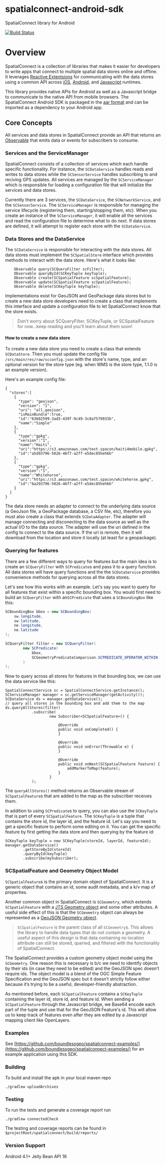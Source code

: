 # spatialconnect-android-sdk
SpatialConnect library for Android

[![Build
Status](https://travis-ci.org/boundlessgeo/spatialconnect-android-sdk.svg?branch=develop)](https://travis-ci.org/boundlessgeo/spatialconnect-android-sdk)

# Overview

SpatialConnect is a collection of libraries that makes it easier for developers to write
apps that connect to multiple spatial data stores online and offline. It leverages [Reactive Extentsions](http://reactivex.io/) for communicating with the data stores using a common API across [iOS](https://github.com/boundlessgeo/spatialconnect-ios-sdk), [Android](https://github.com/boundlessgeo/spatialconnect-android-sdk), and [Javascript](https://github.com/boundlessgeo/spatialconnect-js) runtimes.
 
This library provides native APIs for Android as well as a Javascript bridge to communicate to the native API from mobile browsers.   The SpatialConnect Android SDK is packaged in the [aar format](http://tools.android.com/tech-docs/new-build-system/aar-format) and can be imported as a dependency to your Android app.


## Core Concepts
All services and data stores in SpatialConnect provide an API that returns an [Observable](http://reactivex.io/documentation/observable.html) that emits data or events for subscribers to consume. 


### Services and the ServiceManager
SpatialConnect consists of a collection of services which each handle specific functionality.  For instance, the `SCDataService` handles reads and writes to data stores while the `SCSensorService` handles subscribing to and reciving GPS updates.  All services are managed by the `SCServiceManager` which is responsible for loading a configuration file that will initialize the services and data stores.  

Currently there are 3 services, the `SCDataService`, the `SCNetworkService`, and the `SCSensorService`.  The `SCServiceManager` is responsible for managing the service lifecycle (registering them, starting/stopping them, etc).  When you create an instance of the `SCServiceManager`, it will enable all the services and read the configuration file to determine what to do next.  If data stores are defined, it will attempt to register each store with the `SCDataService`.

### Data Stores and the DataService
The `SCDataService` is responsible for interacting with the data stores.  All data stores must implement the `SCSpatialStore` interface which provides methods to interact with the data store.  Here's what it looks like:

```
	Observable query(SCQueryFilter scFilter);
	Observable queryById(SCKeyTuple keyTuple);
	Observable create(SCSpatialFeature scSpatialFeature);
	Observable update(SCSpatialFeature scSpatialFeature);
	Observable delete(SCKeyTuple keyTuple);
```  

Implementations exist for GeoJSON and GeoPackage data stores but to 
create a new data store developers need to create a class that implements this interface and update a configuration file to let SpatialConnect know
that the store exists.

> Don't worry about SCQueryFilter, SCKeyTuple, or SCSpatialFeature for now...keep reading and you'll learn about them soon!

#### How to create a new data store
To create a new data store you need to create a class that extends `SCDataStore`.  Then you must update the config file `/src/main/res/raw/scconfig.json` with the store's name, type, and an optional version for the store type (eg. when WMS is the store type, 1.1.0 is an example version).

Here's an example config file:

```
{
  "stores":[
    {
      "type": "geojson",
      "version": "1",
      "uri": "all.geojson",
      "isMainBundle":true,
      "id":"63602599-3ad3-439f-9c49-3c8a7579933b",
      "name":"Simple"
    },
    {
      "type":"gpkg",
      "version":"1",
      "name":"Haiti",
      "uri":"https://s3.amazonaws.com/test.spacon/haiti4mobile.gpkg",
      "id":"a5d93796-5026-46f7-a2ff-e5dec85heh6b"
    },
    {
      "type":"gpkg",
      "version":"1",
      "name":"Whitehorse",
      "uri":"https://s3.amazonaws.com/test.spacon/whitehorse.gpkg",
      "id":"ba293796-5026-46f7-a2ff-e5dec85heh6b"
    }
  ]
}
```

The data store needs an adapter to connect to the underlying data source (a GeoJson file, a GeoPackage database, a CSV file, etc), therefore you must also create a class that extends `SCDataAdapter`.  The adapter will manage connecting and disconecting to the data source as well as the actual I/O to the data source.  The adapter will use the uri defined in the config to connect to the data source.  If the uri is remote, then it will download from the location and store it locally (at least for a geopackage).  



### Querying for features

There are a few different ways to query for features but the main idea is to create an `SCQueryFilter` with `SCPredicate`s and pass it to a query function.  All data stores will have query functions and the the `SCDataService` provides convenience methods for querying across all the data stores.

Let's see how this works with an example.  Let's say you want to query for all features that exist within a specific bounding box.  You would first need to build an `SCQueryFilter` with an`SCPredicate` that uses a `SCBoundingBox` like this:

```java
SCBoundingBox bbox = new SCBoundingBox(
    sw.longitude, 
    sw.latitude, 
    ne.longitude, 
    ne.latitude
);

SCQueryFilter filter = new SCQueryFilter(
        new SCPredicate(
        	bbox, 
        	SCGeometryPredicateComparison.SCPREDICATE_OPERATOR_WITHIN
        )
);
```

Now to query across all stores for features in that bounding box, we can use the data service like this:

```
SpatialConnectService sc = SpatialConnectService.getInstance();
SCServiceManager manager = sc.getServiceManager(getActivity());
SCDataService ds = manager.getDataService();
// query all stores in the bounding box and add them to the map
ds.queryAllStores(filter)
            .subscribe(
                    new Subscriber<SCSpatialFeature>() {

                        @Override
                        public void onCompleted() {
                        }

                        @Override
                        public void onError(Throwable e) {
                        }

                        @Override
                        public void onNext(SCSpatialFeature feature) {
                        	addMarkerToMap(feature);
                        }
                    }
            );
```
The `queryAllStores()` method returns an Observable stream of `SCSpatialFeature`s that are added to the map as the subscriber receives them.

In addition to using `SCPredicate`s to query, you can also use the `SCKeyTuple` that is part of every `SCSpatialFeature`.  The `SCKeyTuple` is a tuple that contains the store id, the layer id, and the feature id.  Let's say you need to get a specific feature to perform some editing on it.  You can get the specific feature by first getting the data store and then querying by the feature id:

```
SCKeyTuple keyTuple = new SCKeyTuple(storeId, layerId, featureId);
manager.getDataService()
        .getStoreById(storeId)
        .queryById(keyTuple)
        .subscribe(mySubscriber);	
```


### SCSpatialFeature and Geometry Object Model

`SCSpatialFeature`s is the primary domain object of SpatialConnect.  It is a generic object that contains an id, some audit metadata, and a k/v map of properties.

Another common object in SpatialConnect is `SCGeometry`, which extends `SCSpatialFeature` with a
[JTS Geometry object](http://docs.geotools.org/stable/userguide/library/jts/geometry.html) and some other attributes.  A useful side effect of
this is that the `SCGeometry` object can always be represented as a
[GeoJSON Geometry object](http://geojson.org/geojson-spec.html#geometry-objects).


> `SCSpatialFeature` is the parent class of all `SCGeometry`s. This allows the library to handle data types that do not contain a geometry.  A useful aspect of this design is that data containing no location attribute can still be stored, queried, and filtered with the functionality of SpatialConnect.

The SpatialConnect provides a custom geometry object model using the `SCGeometry`.  One reason this
is necessary is b/c we need to identify objects by their ids (in case
they need to be edited) and the GeoJSON spec doesn’t require ids.  The
object model is a blend of the OGC Simple Feature Specification and the
GeoJSON spec but it doesn’t strictly follow either because it’s trying to be
a useful, developer-friendly abstraction.


As mentioned before, each `SCSpatialFeature` contains a `SCKeyTuple` containing the layer id, store id, and feature id.  When sending a `SCSpatialFeature` through the Javascript bridge, we Base64 encode each part of the tuple and use that for the GeoJSON Feature's id.  This will allow us to keep track of features even after they are edited by a Javascript mapping client like OpenLayers.

### Examples

See [https://github.com/boundlessgeo/spatialconnect-examples/](https://github.com/boundlessgeo/spatialconnect-examples/) for an example application using this SDK.

### Building

To build and install the apk in your local maven repo

```
./gradlew uploadArchives
```
### Testing

To run the tests and generate a coverage report run 

```
./gradlew connectedCheck
```
The
testing and coverage reports can be found in `$projectRoot/spatialconnect/build/reports/`

### Version Support
Android 4.1+ Jelly Bean API 16
